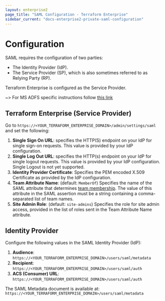 ```yaml
---
layout: enterprise2
page_title: "SAML Configuration - Terraform Enterprise"
sidebar_current: "docs-enterprise2-private-saml-configuration"
---
```


# Configuration

SAML requires the configuration of two parties:

- The Identity Provider (IdP).
- The Service Provider (SP), which is also sometimes referred to as Relying Party (RP).

Terraform Enterprise is configured as the Service Provider.



~> For MS ADFS specific instructions follow [this link](./adfs.html)

## Terraform Enterprise (Service Provider)

Go to `https://<YOUR_TERRAFORM_ENTERPRISE_DOMAIN>/admin/settings/saml` and set the following:

1. **Single Sign On URL**: specifies the HTTP(S) endpoint on your IdP for single sign-on requests. This value is provided by your IdP configuration.
2. **Single Log Out URL**:  specifies the HTTP(s) endpoint on your IdP for single logout requests. This value is provided by your IdP configuration. Single Logout is not yet supported.
3. **Identity Provider Certificate**: Specifies the PEM encoded X.509 Certificate as provided by the IdP configuration.
4. **Team Attribute Name**: (default: `MemberOf`) Specifies the name of the SAML attribute that determines [team membership](./team-membership.html). The value of this attribute in the SAML assertion must be a string containing a comma-separated list of team names.
5. **Site Admin Role**: (default: `site-admins`) Specifies the role for site admin access, provided in the list of roles sent in the Team Attribute Name attribute.

## Identity Provider

Configure the following values in the SAML Identity Provider (IdP):

1. **Audience**: `https://<YOUR_TERRAFORM_ENTERPRISE_DOMAIN>/users/saml/metadata`
2. **Recipient**: `https://<YOUR_TERRAFORM_ENTERPRISE_DOMAIN>/users/saml/auth`
3. **ACS (Consumer) URL**: `https://<YOUR_TERRAFORM_ENTERPRISE_DOMAIN>/users/saml/auth`

The SAML Metadata document is available at: `https://<YOUR_TERRAFORM_ENTERPRISE_DOMAIN>/users/saml/metadata`
